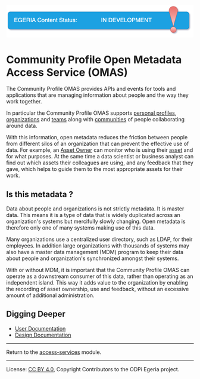 <!-- SPDX-License-Identifier: CC-BY-4.0 -->
<!-- Copyright Contributors to the ODPi Egeria project. -->

![InDev](../../../open-metadata-publication/website/images/egeria-content-status-in-development.png#pagewidth)

# Community Profile Open Metadata Access Service (OMAS)

The Community Profile OMAS provides APIs and events for tools and applications
that are managing information about people and the way they work together.

In particular the Community Profile OMAS supports [personal profiles](docs/concepts/personal-profile.md),
[organizations](../docs/concepts/organizations/README.md) and [teams](../docs/concepts/organizations/team.md) along with 
[communities](docs/concepts/community.md) of people collaborating around data.

With this information, open metadata reduces the friction between people
from different silos of an organization that can prevent the effective use of data.
For example, an [Asset Owner](../docs/concepts/user-roles/asset-owner.md) can monitor who is using their
[asset](../../../open-metadata-implementation/access-services/docs/concepts/assets) and for what purposes.
At the same time a data scientist or business analyst can find out which assets
their colleagues are using, and any feedback that they gave, which helps to guide them
to the most appropriate assets for their work.

## Is this metadata ?

Data about people and organizations is not strictly metadata.  It is master data.
This means it is a type of data that is widely duplicated across an organization's systems
but mercifully slowly changing.  Open metadata is therefore only one of many systems
making use of this data.

Many organizations use a centralized user directory, such as LDAP, for their employees.
In addition large organizations with thousands of systems may also have a
master data management (MDM) program to keep their data
about people and organization's synchronized amongst their systems.

With or without MDM, it is important that the Community Profile OMAS can operate as a
downstream consumer of this data, rather than operating as an independent island.
This way it adds value to the organization by enabling the recording of asset ownership,
use and feedback, without an excessive amount of additional administration.

## Digging Deeper

* [User Documentation](docs/user)
* [Design Documentation](docs/design)

----
Return to the [access-services](..) module.

----
License: [CC BY 4.0](https://creativecommons.org/licenses/by/4.0/),
Copyright Contributors to the ODPi Egeria project.

